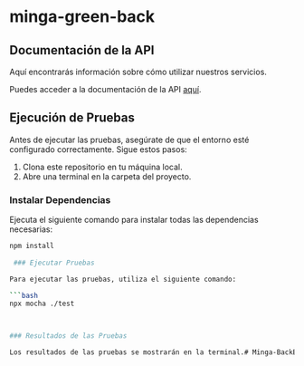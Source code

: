 # minga-green-back
## Documentación de la API
Aquí encontrarás información sobre cómo utilizar nuestros servicios.


Puedes acceder a la documentación de la API [aquí](http://localhost:8000/api-doc/).

## Ejecución de Pruebas

Antes de ejecutar las pruebas, asegúrate de que el entorno esté configurado correctamente. Sigue estos pasos:

1. Clona este repositorio en tu máquina local.
2. Abre una terminal en la carpeta del proyecto.

### Instalar Dependencias

Ejecuta el siguiente comando para instalar todas las dependencias necesarias:

```bash
npm install
 
 ### Ejecutar Pruebas

Para ejecutar las pruebas, utiliza el siguiente comando:

```bash
npx mocha ./test



### Resultados de las Pruebas

Los resultados de las pruebas se mostrarán en la terminal.# Minga-BackEnd-3-Alvarado
